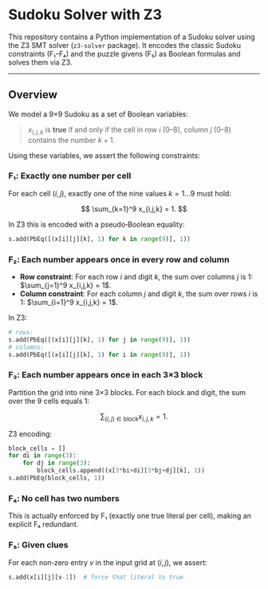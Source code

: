 # Sudoku Solver with Z3

This repository contains a Python implementation of a Sudoku solver using the Z3 SMT solver (`z3-solver` package). It encodes the classic Sudoku constraints (F₁–F₄) and the puzzle givens (F₅) as Boolean formulas and solves them via Z3.

---

## Overview

We model a 9×9 Sudoku as a set of Boolean variables:

> $x_{i,j,k}$ is **true** if and only if the cell in row $i$ (0–8), column $j$ (0–8) contains the number $k+1$.

Using these variables, we assert the following constraints:

### F₁: Exactly one number per cell

For each cell $(i,j)$, exactly one of the nine values $k=1\dots9$ must hold:

$$
\sum_{k=1}^9 x_{i,j,k} = 1.
$$

In Z3 this is encoded with a pseudo‑Boolean equality:

```python
s.add(PbEq([(x[i][j][k], 1) for k in range(9)], 1))
```

### F₂: Each number appears once in every row and column

* **Row constraint**: For each row $i$ and digit $k$, the sum over columns $j$ is 1:
  $\sum_{j=1}^9 x_{i,j,k} = 1$.
* **Column constraint**: For each column $j$ and digit $k$, the sum over rows $i$ is 1:
  $\sum_{i=1}^9 x_{i,j,k} = 1$.

In Z3:

```python
# rows:
s.add(PbEq([(x[i][j][k], 1) for j in range(9)], 1))
# columns:
s.add(PbEq([(x[i][j][k], 1) for i in range(9)], 1))
```

### F₃: Each number appears once in each 3×3 block

Partition the grid into nine 3×3 blocks. For each block and digit, the sum over the 9 cells equals 1:

$$
\sum_{(i,j) \in \text{block}} x_{i,j,k} = 1.
$$

Z3 encoding:

```python
block_cells = []
for di in range(3):
    for dj in range(3):
        block_cells.append((x[3*bi+di][3*bj+dj][k], 1))
s.add(PbEq(block_cells, 1))
```

### F₄: No cell has two numbers

This is actually enforced by F₁ (exactly one true literal per cell), making an explicit F₄ redundant.

### F₅: Given clues

For each non‑zero entry $v$ in the input grid at $(i,j)$, we assert:

```python
s.add(x[i][j][v-1])  # force that literal to true
```
